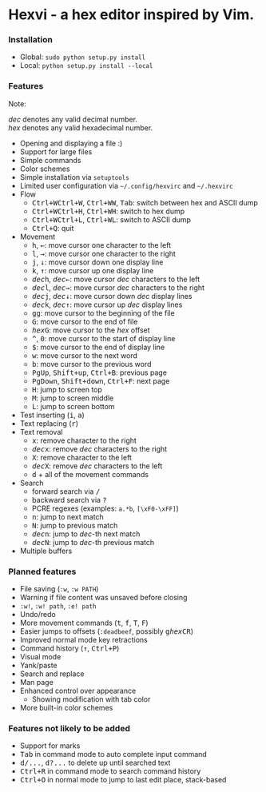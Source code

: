 Hexvi - a hex editor inspired by Vim.
=====================================

### Installation

- Global: `sudo python setup.py install`
- Local:  `python setup.py install --local`

### Features

Note:

*dec* denotes any valid decimal number.  
*hex* denotes any valid hexadecimal number.

- Opening and displaying a file :)
- Support for large files
- Simple commands
- Color schemes
- Simple installation via `setuptools`
- Limited user configuration via `~/.config/hexvirc` and `~/.hexvirc`
- Flow
    - <kbd>Ctrl+W</kbd><kbd>Ctrl+W</kbd>, <kbd>Ctrl+W</kbd><kbd>W</kbd>, <kbd>Tab</kbd>: switch between hex and ASCII dump
    - <kbd>Ctrl+W</kbd><kbd>Ctrl+H</kbd>, <kbd>Ctrl+W</kbd><kbd>H</kbd>: switch to hex dump
    - <kbd>Ctrl+W</kbd><kbd>Ctrl+L</kbd>, <kbd>Ctrl+W</kbd><kbd>L</kbd>: switch to ASCII dump
    - <kbd>Ctrl+Q</kbd>: quit
- Movement
    - <kbd>h</kbd>, <kbd>←</kbd>: move cursor one character to the left
    - <kbd>l</kbd>, <kbd>→</kbd>: move cursor one character to the right
    - <kbd>j</kbd>, <kbd>↓</kbd>: move cursor down one display line
    - <kbd>k</kbd>, <kbd>↑</kbd>: move cursor up one display line
    - <kbd>*dec*</kbd><kbd>h</kbd>, <kbd>*dec*</kbd><kbd>←</kbd>: move cursor
      *dec* characters to the left
    - <kbd>*dec*</kbd><kbd>l</kbd>, <kbd>*dec*</kbd><kbd>→</kbd>: move cursor
      *dec* characters to the right
    - <kbd>*dec*</kbd><kbd>j</kbd>, <kbd>*dec*</kbd><kbd>↓</kbd>: move cursor
      down *dec* display lines
    - <kbd>*dec*</kbd><kbd>k</kbd>, <kbd>*dec*</kbd><kbd>↑</kbd>: move cursor
      up *dec* display lines
    - <kbd>g</kbd><kbd>g</kbd>: move cursor to the beginning of the file
    - <kbd>G</kbd>: move cursor to the end of file
    - <kbd>*hex*</kbd><kbd>G</kbd>: move cursor to the *hex* offset
    - <kbd>^</kbd>, <kbd>0</kbd>: move cursor to the start of display line
    - <kbd>$</kbd>: move cursor to the end of display line
    - <kbd>w</kbd>: move cursor to the next word
    - <kbd>b</kbd>: move cursor to the previous word
    - <kbd>PgUp</kbd>, <kbd>Shift+up</kbd>, <kbd>Ctrl+B</kbd>: previous page
    - <kbd>PgDown</kbd>, <kbd>Shift+down</kbd>, <kbd>Ctrl+F</kbd>: next page
    - <kbd>H</kbd>: jump to screen top
    - <kbd>M</kbd>: jump to screen middle
    - <kbd>L</kbd>: jump to screen bottom
- Test inserting (<kbd>i</kbd>, <kbd>a</kbd>)
- Text replacing (<kbd>r</kbd>)
- Text removal
    - <kbd>x</kbd>: remove character to the right
    - <kbd>*dec*</kbd><kbd>x</kbd>: remove *dec* characters to the right
    - <kbd>X</kbd>: remove character to the left
    - <kbd>*dec*</kbd><kbd>X</kbd>: remove *dec* characters to the left
    - <kbd>d</kbd> + all of the movement commands
- Search
    - forward search via <kbd>/</kbd>
    - backward search via <kbd>?</kbd>
    - PCRE regexes (examples: `a.*b`, `[\xF0-\xFF]`)
    - <kbd>n</kbd>: jump to next match
    - <kbd>N</kbd>: jump to previous match
    - <kbd>*dec*</kbd><kbd>n</kbd>: jump to *dec*-th next match
    - <kbd>*dec*</kbd><kbd>N</kbd>: jump to *dec*-th previous match
- Multiple buffers

### Planned features

- File saving (`:w`, `:w PATH`)
- Warning if file content was unsaved before closing
- `:w!`, `:w! path`, `:e! path`
- Undo/redo
- More movement commands (<kbd>t</kbd>, <kbd>f</kbd>, <kbd>T</kbd>,
  <kbd>F</kbd>)
- Easier jumps to offsets (`:deadbeef`, possibly
  <kbd>g</kbd><kbd>*hex*</kbd><kbd>CR</kbd>)
- Improved normal mode key retractions
- Command history (<kbd>↑</kbd>, <kbd>Ctrl+P</kbd>)
- Visual mode
- Yank/paste
- Search and replace
- Man page
- Enhanced control over appearance
    - Showing modification with tab color
- More built-in color schemes

### Features not likely to be added

- Support for marks
- <kbd>Tab</kbd> in command mode to auto complete input command
- <kbd>d/...</kbd>, <kbd>d?...</kbd> to delete up until searched text
- <kbd>Ctrl+R</kbd> in command mode to search command history
- <kbd>Ctrl+O</kbd> in normal mode to jump to last edit place, stack-based
